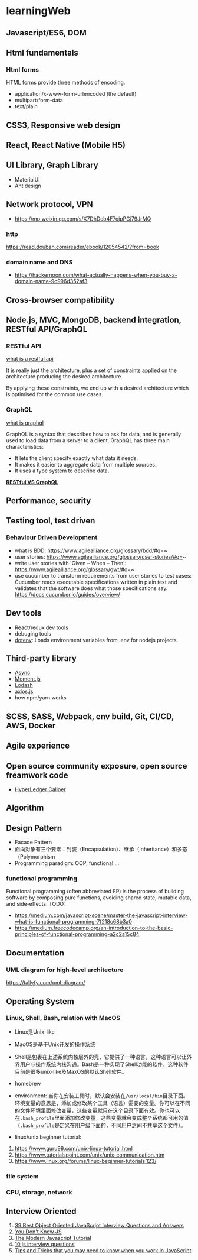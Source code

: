 # learningWeb

## Javascript/ES6, DOM

## Html fundamentals

### Html forms

HTML forms provide three methods of encoding.

* application/x-www-form-urlencoded (the default)
* multipart/form-data
* text/plain


## CSS3, Responsive web design

## React, React Native (Mobile H5)

## UI Library, Graph Library
* MaterialUI
* Ant design

## Network protocol, VPN

* https://mp.weixin.qq.com/s/X7DhDcb4F7ojpPGj79JrMQ

### http

https://read.douban.com/reader/ebook/12054542/?from=book

### domain name and DNS

* https://hackernoon.com/what-actually-happens-when-you-buy-a-domain-name-9c996d352af3

## Cross-browser compatibility

## Node.js, MVC, MongoDB, backend integration, RESTful API/GraphQL

### RESTful API

[what is a restful api](https://medium.com/@lazlojuly/what-is-a-restful-api-fabb8dc2afeb)

It is really just the architecture, plus a set of constraints applied on the architecture producing the desired architecture.

By applying these constraints, we end up with a desired architecture which is optimised for the common use cases.

### GraphQL

[what is graphql](https://medium.com/devgorilla/what-is-graphql-f0902a959e4)

GraphQL is a syntax that describes how to ask for data, and is generally used to load data from a server to a client. GraphQL has three main characteristics:

* It lets the client specify exactly what data it needs.
* It makes it easier to aggregate data from multiple sources.
* It uses a type system to describe data.

**[RESTful VS GraphQL](https://medium.com/good-api/rest-vs-graphql-a-critical-review-5f77392658e7)**

## Performance, security

## Testing tool, test driven

### Behaviour Driven Development

* what is BDD: https://www.agilealliance.org/glossary/bdd/#q=~
* user stories: https://www.agilealliance.org/glossary/user-stories/#q=~
* write user stories with 'Given – When – Then': https://www.agilealliance.org/glossary/gwt/#q=~
* use cucumber to transform requirements from user stories to test cases: Cucumber reads executable specifications written in plain text and validates that the software does what those specifications say. https://docs.cucumber.io/guides/overview/

## Dev tools

* React/redux dev tools
* debuging tools
* [dotenv](https://github.com/motdotla/dotenv): Loads environment variables from .env for nodejs projects.

## Third-party library
* [Async]()
* [Moment.js]()
* [Lodash](https://lodash.com)
* [axios.js]()
* how npm/yarn works

## SCSS, SASS, Webpack, env build, Git, CI/CD, AWS, Docker

## Agile experience

## Open source community exposure, open source freamwork code
* [HyperLedger Caliper](https://github.com/hyperledger/caliper)

## Algorithm

## Design Pattern
* Facade Pattern
* 面向对象有三个要素：封装（Encapsulation）、继承（Inheritance）和多态（Polymorphism
* Programming paradigm: OOP, functional ...

### functional programming

Functional programming (often abbreviated FP) is the process of building software by composing pure functions, avoiding shared state, mutable data, and side-effects.
TODO: 
* https://medium.com/javascript-scene/master-the-javascript-interview-what-is-functional-programming-7f218c68b3a0
* https://medium.freecodecamp.org/an-introduction-to-the-basic-principles-of-functional-programming-a2c2a15c84

## Documentation
### UML diagram for high-level architecture
https://tallyfy.com/uml-diagram/

## Operating System

### Linux, Shell, Bash, relation with MacOS

* Linux是Unix-like
* MacOS是基于Unix开发的操作系统
* Shell是包裹在上述系统内核层外的壳，它提供了一种语言，这种语言可以让外界用户与操作系统内核沟通。Bash是一种实现了Shell功能的软件，这种软件目前是很多unix-like及MaxOS的默认Shell软件。
* homebrew
* environment: 当你在安装工具时，默认会安装在`/usr/local/bin`目录下面。环境变量的意思是，添加或修改某个工具（语言）需要的变量。你可以在不同的文件环境里面修改变量，这些变量就只在这个目录下面有效。你也可以在`.bash_profile`里面添加修改变量，这些变量就会变成整个系统都可用的值（`.bash_profile`是定义在用户级下面的，不同用户之间不共享这个文件）。

* linux/unix beginner tutorial:

1. https://www.guru99.com/unix-linux-tutorial.html
2. https://www.tutorialspoint.com/unix/unix-communication.htm
3. https://www.linux.org/forums/linux-beginner-tutorials.123/

### file system

### CPU, storage, network

## Interview Oriented
1. [39 Best Object Oriented JavaScript Interview Questions and Answers](https://www.code-sample.com/2015/04/javascript-interview-questions-answers.html)
2. [You Don't Know JS](https://github.com/getify/You-Dont-Know-JS)
3. [The Modern Javascript Tutorial](https://javascript.info/)
4. [10 js interview questions](https://link.medium.com/CmvrEkHO3T)
5. [Tips and Tricks that you may need to know when you work in JavaScript](https://medium.com/@alexmaisiura/tips-and-tricks-that-you-may-need-to-know-when-you-work-in-javascript-q-a-799ce3c4b4d2)
